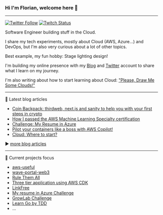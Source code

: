 ### Hi I'm Florian, welcome here 👋

---

[![Twitter Follow](https://img.shields.io/twitter/follow/FlolightC?label=Follow%20@FlolightC%20on%20Twitter&style=social)](https://twitter.com/FlolightC)
[![Twitch Status](https://img.shields.io/twitch/status/FlolightC?style=social)](https://www.twitch.tv/flolightc)
<!--Add youtube channel when necessary ![YouTube Channel Views](https://img.shields.io/youtube/channel/views/UCdyqVgAU9bXmpFKoSJh2bDQ?style=social)-->

Software Engineer building stuff in the Cloud.

I share my tech experiments, mostly about Cloud (AWS, Azure...) and DevOps, but I'm also very curious about a lot of other topics.

Best example, my fun hobby: Stage lighting design!


I'm building my online presence with my [Blog](https://blog.flolight.dev/) and [Twitter](https://twitter.com/FlolightC) account to share what I learn on my journey.

I'm also writing about how to start learning about Cloud: ["Please, Draw Me Some Clouds!"](https://pleasedrawmesomeclouds.flolight.dev/get-updates)

---

📖 Latest blog articles

<!-- BLOG-POST-LIST:START -->
- [Coin Backpack: thirdweb, next.js and sanity to help you with your first steps in crypto](https://blog.flolight.dev/coin-backpack-thirdweb-nextjs-and-sanity-to-help-you-with-your-first-steps-in-crypto)
- [How I passed the AWS Machine Learning Specialty certification](https://blog.flolight.dev/how-i-passed-the-aws-machine-learning-specialty-certification)
- [Challenge: My Resume in Azure](https://blog.flolight.dev/challenge-my-resume-in-azure)
- [Pilot your containers like a boss with AWS Copilot!](https://blog.flolight.dev/pilot-your-containers-like-a-boss-with-aws-copilot)
- [Cloud: Where to start?](https://blog.flolight.dev/cloud-where-to-start)
<!-- BLOG-POST-LIST:END -->

▶️ [more blog articles](https://blog.flolight.dev/)

---

🧪 Current projects focus

- [aws-useful](https://github.com/Flolight/aws-useful)
- [wave-portal-web3](https://github.com/Flolight/wave-portal-web3)
- [Rule Them All](https://github.com/Flolight/RuleThemAll)
- [Three tier application using AWS CDK](https://github.com/Flolight/cdk-three-tier)
- [LinkFree](https://github.com/EddieHubCommunity/LinkFree)
- [My resume in Azure Challenge](https://github.com/Flolight/CloudGuruChallenge-Your-resume-in-Azure)
- [GrowLab Challenge](https://github.com/Flolight/GrowLabChallenge)
- [Learn Go by TDD](https://github.com/Flolight/go-by-tdd)
- ...

<!--
---

### My Github stats

<a href="https://github.com/Flolight">
<img align="center" alt="Flolight's Github Stats" src="https://github-readme-stats.vercel.app/api?username=Flolight&show_icons=true&hide_border=true&count_private=true&include_all_commits=true&theme=algolia" /></a>


<a href="https://github.com/Flolight">
  <img align="center" src="https://github-readme-stats.anuraghazra1.vercel.app/api/top-langs/?username=Flolight&layout=compact&theme=algolia" />
</a>
-->
<!--
**Flolight/Flolight** is a ✨ _special_ ✨ repository because its `README.md` (this file) appears on your GitHub profile.

Here are some ideas to get you started:

- 🔭 I’m currently working on ...
- 🌱 I’m currently learning ...
- 👯 I’m looking to collaborate on ...
- 🤔 I’m looking for help with ...
- 💬 Ask me about ...
- 📫 How to reach me: ...
- 😄 Pronouns: ...
- ⚡ Fun fact: ...
-->
